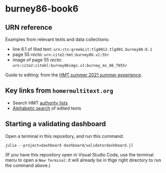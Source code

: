 # burney86-book6

## URN reference

Examples from relevant texts and data collections:

- line 6.1 of *Iliad* text: `urn:cts:greekLit:tlg0012.tlg001.burney86:6.1`
- page 55 *recto*: `urn:cite2:hmt:burney86.v1:55r`
- image of page 55 *recto*: `urn:cite2:citebl:burney86imgs.v1:burney_ms_86_f055r`


Guide to editing: from the [HMT summer 2021 summer experience](https://homermultitext.github.io/hmt-se2021/references).

## Key links from `homermultitext.org`

- Search HMT [authority lists](https://www.homermultitext.org/authlists/)
- [Alphabetic search](https://www.homermultitext.org/alpha-search/) of edited texts

## Starting a validating dashboard

Open a terminal in this repository, and run this command:

    julia --project=dashboard dashboard/validatordashboard.jl

    
(If you have this repository open in Visual Studio Code, use the terminal menu to open a `New Terminal`: it will already be in thge right directory to run the command above.)    
